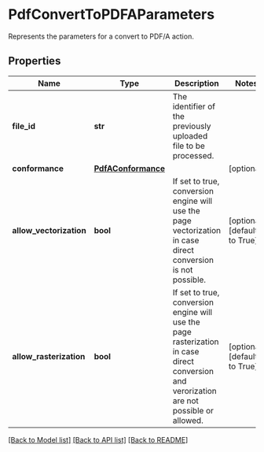 # PdfConvertToPDFAParameters

Represents the parameters for a convert to PDF/A action.
## Properties
Name | Type | Description | Notes
------------ | ------------- | ------------- | -------------
**file_id** | **str** | The identifier of the previously uploaded file to be processed. | 
**conformance** | [**PdfAConformance**](PdfAConformance.md) |  | [optional] 
**allow_vectorization** | **bool** | If set to true, conversion engine will use the page vectorization in case direct conversion is not possible. | [optional] [default to True]
**allow_rasterization** | **bool** | If set to true, conversion engine will use the page rasterization in case direct conversion and verorization are not possible or allowed. | [optional] [default to True]

[[Back to Model list]](../README.md#documentation-for-models) [[Back to API list]](../README.md#documentation-for-api-endpoints) [[Back to README]](../README.md)


